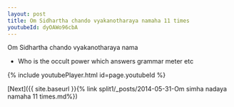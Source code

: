 ```yaml
---
layout: post
title: Om Sidhartha chando vyakanotharaya namaha 11 times
youtubeId: dyOAWo96cbA
---
```

 
 
Om Sidhartha chando vyakanotharaya nama 
 
 -  Who is the occult power which answers grammar   meter etc 
 
  
 
  
 
 
 
 
 
 


{% include youtubePlayer.html id=page.youtubeId %}
 
[Next]({{ site.baseurl }}{% link  split1/_posts/2014-05-31-Om simha nadaya namaha 11 times.md%})
 
